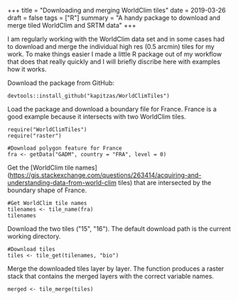 +++
title = "Downloading and merging WorldClim tiles"
date = 2019-03-26
draft = false
tags = ["R"]
summary = "A handy package to download and merge tiled WorldClim and SRTM data"
+++

I am regularly working with the WorldClim data set and in some cases had to download and merge the individual high res (0.5 arcmin) tiles for my work. To make things easier I made a little R package out of my workflow that does that really quickly and I will briefly discribe here with examples how it works. 

Download the package from GitHub:

```
devtools::install_github("kapitzas/WorldClimTiles")
```

Load the package and download a boundary file for France. France is a good example because it intersects with two WorldClim tiles.


```
require("WorldClimTiles")
require("raster")

#Download polygon feature for France
fra <- getData("GADM", country = "FRA", level = 0)
```

Get the [WorldClim tile names](https://gis.stackexchange.com/questions/263414/acquiring-and-understanding-data-from-world-clim tiles) that are intersected by the boundary shape of France.

```
#Get WorldClim tile names 
tilenames <- tile_name(fra)
tilenames
```

Download the two tiles ("15", "16"). The default download path is the current working directory.

```
#Download tiles
tiles <- tile_get(tilenames, "bio")
```

Merge the downloaded tiles layer by layer. The function produces a raster stack that contains the merged layers with the correct variable names.

```
merged <- tile_merge(tiles)
```
